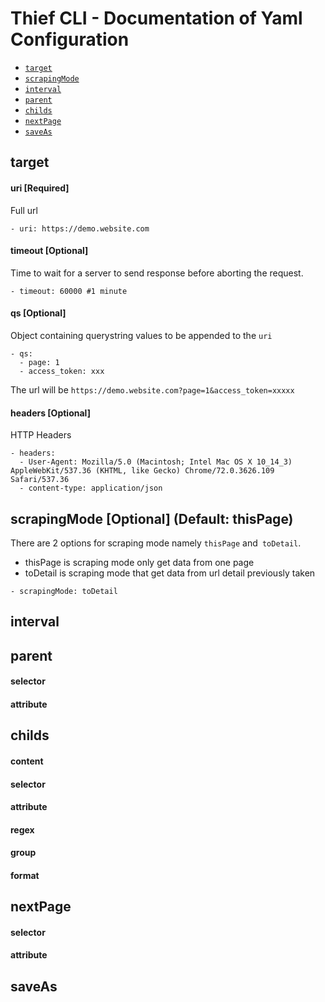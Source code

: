 Thief CLI - Documentation of Yaml Configuration
=========

<!-- configs -->
* [`target`](#target)
* [`scrapingMode`](#scrapingMode)
* [`interval`](#interval)
* [`parent`](#parent)
* [`childs`](#childs)
* [`nextPage`](#nextPage)
* [`saveAs`](#saveAs)

## target

#### uri [Required]
Full url

```
- uri: https://demo.website.com
```

#### timeout [Optional]
Time to wait for a server to send response before aborting the request.

```
- timeout: 60000 #1 minute
```

#### qs [Optional]
Object containing querystring values to be appended to the `uri`

```
- qs:
  - page: 1
  - access_token: xxx
```

The url will be `https://demo.website.com?page=1&access_token=xxxxx`

#### headers [Optional]
HTTP Headers

```
- headers:
  - User-Agent: Mozilla/5.0 (Macintosh; Intel Mac OS X 10_14_3) AppleWebKit/537.36 (KHTML, like Gecko) Chrome/72.0.3626.109 Safari/537.36
  - content-type: application/json
```

## scrapingMode [Optional] (Default: thisPage)
There are 2 options for scraping mode namely `thisPage` and` toDetail`.

* thisPage is scraping mode only get data from one page
* toDetail is scraping mode that get data from url detail previously taken

```
- scrapingMode: toDetail
```

## interval

## parent

#### selector

#### attribute

## childs

#### content

#### selector

#### attribute

#### regex

#### group

#### format

## nextPage

#### selector

#### attribute

## saveAs
<!-- configsstop -->